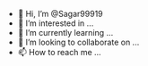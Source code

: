 - 👋 Hi, I’m @Sagar99919
- 👀 I’m interested in ...
- 🌱 I’m currently learning ...
- 💞️ I’m looking to collaborate on ...
- 📫 How to reach me ...

<!---
Sagar99919/Sagar99919 is a ✨ special ✨ repository because its `README.md` (this file) appears on your GitHub profile.
You can click the Preview link to take a look at your changes.
--->





